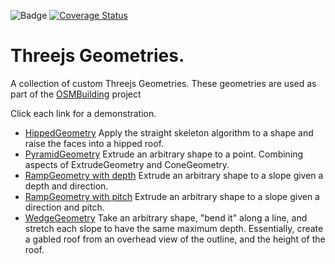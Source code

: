 ![Badge](https://github.com/Beakerboy/Threejs-Geometries/actions/workflows/main.yml/badge.svg)
[![Coverage Status](https://coveralls.io/repos/github/Beakerboy/Threejs-Geometries/badge.svg?branch=main)](https://coveralls.io/github/Beakerboy/Threejs-Geometries?branch=main)

Threejs Geometries.
=====================
A collection of custom Threejs Geometries. These geometries are used as part of the [OSMBuilding](https://github.com/Beakerboy/OSMBuilding) project

Click each link for a demonstration.

* [HippedGeometry](https://beakerboy.github.io/Threejs-Geometries/geometry-browser.html#HippedGeometry) Apply the straight skeleton algorithm to a shape and raise the faces into a hipped roof.
 * [PyramidGeometry](https://beakerboy.github.io/Threejs-Geometries/geometry-browser.html#PyramidGeometry) Extrude an arbitrary shape to a point. Combining aspects of ExtrudeGeometry and ConeGeometry.
 * [RampGeometry with depth](https://beakerboy.github.io/Threejs-Geometries/geometry-browser.html#RampGeometry_depth) Extrude an arbitrary shape to a slope given a depth and direction.
 * [RampGeometry with pitch](https://beakerboy.github.io/Threejs-Geometries/geometry-browser.html#RampGeometry_pitch) Extrude an arbitrary shape to a slope given a direction and pitch.
 * [WedgeGeometry](https://beakerboy.github.io/Threejs-Geometries/geometry-browser.html#WedgeGeometry) Take an arbitrary shape, "bend it" along a line, and stretch each slope to have the same maximum depth. Essentially, create a gabled roof from an overhead view of the outline, and the height of the roof.
